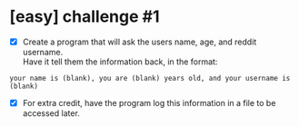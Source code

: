 # [easy] challenge #1

- [x] Create a program that will ask the users name, age, and reddit username.  
Have it tell them the information back, in the format:
```
your name is (blank), you are (blank) years old, and your username is (blank)
```

- [x] For extra credit, have the program log this information in a file to be accessed later.
